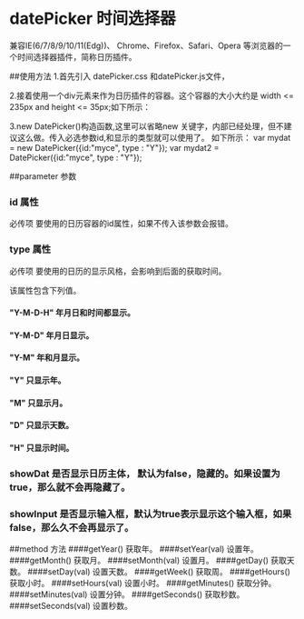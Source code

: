 # datePicker 时间选择器
兼容IE(6/7/8/9/10/11(Edg))、 Chrome、Firefox、Safari、Opera 等浏览器的一个时间选择器插件，简称日历插件。

##使用方法
1.首先引入 datePicker.css 和datePicker.js文件，

2.接着使用一个div元素来作为日历插件的容器。这个容器的大小大约是 width <= 235px and  height <= 35px;如下所示：
<div class="datePicker" id="xx"></div>

3.new DatePicker()构造函数,这里可以省略new 关键字，内部已经处理，但不建议这么做。传入必选参数id,和显示的类型就可以使用了。 如下所示：
var mydat = new DatePicker({id:"myce", type : "Y"});
var mydat2 = DatePicker({id:"myce", type : "Y"});

##parameter 参数

### id 属性
必传项    要使用的日历容器的id属性，如果不传入该参数会报错。

### type 属性
必传项    要使用的日历的显示风格，会影响到后面的获取时间。

该属性包含下列值。
#### "Y-M-D-H"  年月日和时间都显示。
#### "Y-M-D"    年月日显示。
#### "Y-M"      年和月显示。
#### "Y"        只显示年。
#### "M"        只显示月。
#### "D"        只显示天数。
#### "H"        只显示时间。

### showDat 是否显示日历主体， 默认为false，隐藏的。如果设置为true，那么就不会再隐藏了。

### showInput 是否显示输入框，默认为true表示显示这个输入框，如果false，那么久不会再显示了。



##method 方法
####getYear()         获取年。
####setYear(val)      设置年。
####getMonth()        获取月。
####setMonth(val)     设置月。
####getDay()          获取天数。
####setDay(val)       设置天数。
####getWeek()         获取周。
####getHours()        获取小时。
####setHours(val)     设置小时。
####getMinutes()      获取分钟。
####setMinutes(val)   设置分钟。
####getSeconds()      获取秒数。
####setSeconds(val)   设置秒数。



